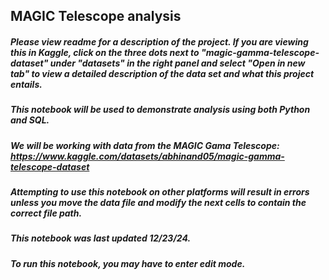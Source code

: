 ## MAGIC Telescope analysis

##### Please view readme for a description of the project. If you are viewing this in Kaggle, click on the three dots next to "magic-gamma-telescope-dataset" under "datasets" in the right panel and select "Open in new tab" to view a detailed description of the data set and what this project entails. 
##### This notebook will be used to demonstrate analysis using both Python and SQL.
##### We will be working with data from the MAGIC Gama Telescope: https://www.kaggle.com/datasets/abhinand05/magic-gamma-telescope-dataset
##### Attempting to use this notebook on other platforms will result in errors unless you move the data file and modify the next cells to contain the correct file path. 
##### This notebook was last updated 12/23/24.
##### To run this notebook, you may have to enter edit mode. 
